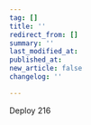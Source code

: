 ```yaml
---
tag: []
title: ''
redirect_from: []
summary: ''
last_modified_at: 
published_at: 
new_article: false
changelog: ''

---
```

Deploy 216